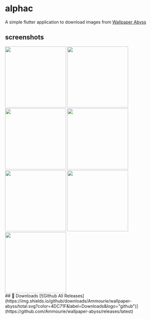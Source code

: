 # alphac

A simple flutter application to download images from [Wallpaper Abyss](https://wall.alphacoders.com/)


## screenshots

<!-- ![Screenshot_20220516-233747](https://user-images.githubusercontent.com/59035839/168679975-3f84cd90-1f30-4b60-8e49-f2b3daf4d8d1.png) -->
<!-- ![Screenshot_20220516-233144](https://user-images.githubusercontent.com/59035839/168680044-0308e54b-9754-4431-946d-feb5dda478a1.png) -->
<!-- ![Screenshot_20220516-233222](https://user-images.githubusercontent.com/59035839/168680119-ff0c568f-92fa-4773-bb00-1749e97274f1.png) -->
<!-- ![Screenshot_20220516-233229](https://user-images.githubusercontent.com/59035839/168680165-8a419f2e-9e42-47e9-b881-5212b39d3dc0.png) -->
<!-- ![Screenshot_20220516-233303](https://user-images.githubusercontent.com/59035839/168680206-49617610-3759-4c19-8623-06ae16598c6f.png) -->
<!-- ![Screenshot_20220516-233541](https://user-images.githubusercontent.com/59035839/168680264-2186c8ca-3a24-4adb-8870-f21f5d92bc64.png) -->
<!-- ![Screenshot_20220516-233636](https://user-images.githubusercontent.com/59035839/168680296-59d44e5d-8047-471b-b003-81e231d6c1a4.png) -->

<div class="raw">
<img src="https://user-images.githubusercontent.com/59035839/168680044-0308e54b-9754-4431-946d-feb5dda478a1.png" width="200">
<img src="https://user-images.githubusercontent.com/59035839/168680119-ff0c568f-92fa-4773-bb00-1749e97274f1.png" width="200">
<img src="https://user-images.githubusercontent.com/59035839/168679975-3f84cd90-1f30-4b60-8e49-f2b3daf4d8d1.png" width="200">
<img src="https://user-images.githubusercontent.com/59035839/168680165-8a419f2e-9e42-47e9-b881-5212b39d3dc0.png" width="200">
<img src="https://user-images.githubusercontent.com/59035839/168680206-49617610-3759-4c19-8623-06ae16598c6f.png" width="200">
<img src="https://user-images.githubusercontent.com/59035839/168681513-49388b2c-5384-4b35-8869-4491d82dcec5.png" width="200">
<img src="https://user-images.githubusercontent.com/59035839/168680296-59d44e5d-8047-471b-b003-81e231d6c1a4.png" width="200">
</div>
## 💾 Downloads
[![Github All Releases](https://img.shields.io/github/downloads/Ammourie/wallpaper-abyss/total.svg?color=4DC71F&label=Downloads&logo="github")](https://github.com/Ammourie/wallpaper-abyss/releases/latest)
